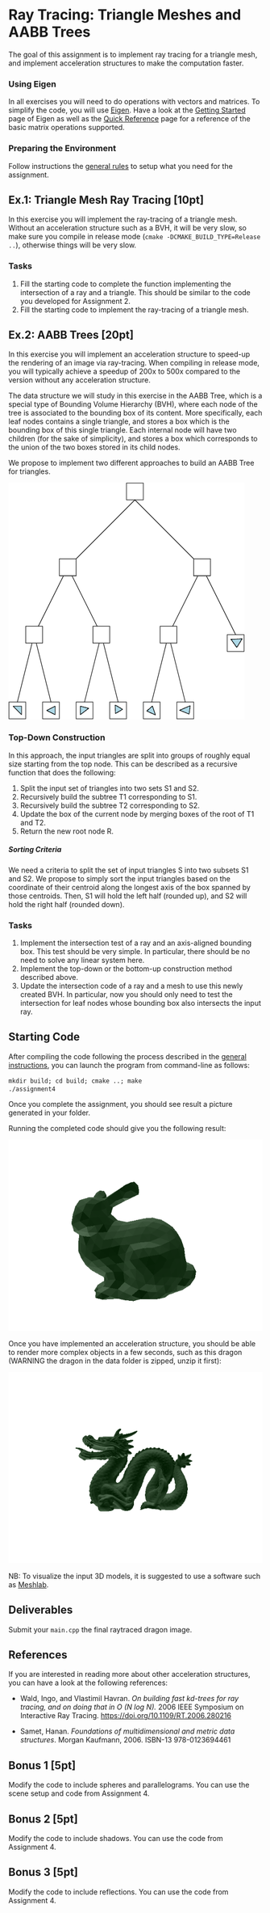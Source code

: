 Ray Tracing: Triangle Meshes and AABB Trees
===========================================

The goal of this assignment is to implement ray tracing for a triangle mesh, and implement acceleration structures to make the computation faster.

### Using Eigen

In all exercises you will need to do operations with vectors and matrices. To simplify the code, you will use [Eigen](http://eigen.tuxfamily.org/).
Have a look at the [Getting Started](http://eigen.tuxfamily.org/dox/GettingStarted.html) page of Eigen as well as the [Quick Reference](http://eigen.tuxfamily.org/dox/group__QuickRefPage.html}) page for a reference of the basic matrix operations supported.

### Preparing the Environment

Follow instructions the [general rules](../RULES.md) to setup what you need for the assignment.


Ex.1: Triangle Mesh Ray Tracing [10pt]
-------------------------------

In this exercise you will implement the ray-tracing of a triangle mesh. Without an acceleration structure such as a BVH, it will be very slow, so make sure you compile in release mode (`cmake -DCMAKE_BUILD_TYPE=Release ..`), otherwise things will be very slow.

### Tasks

1. Fill the starting code to complete the function implementing the intersection of a ray and a triangle. This should be similar to the code you developed for Assignment 2.
2. Fill the starting code to implement the ray-tracing of a triangle mesh.

Ex.2: AABB Trees [20pt]
----------------

In this exercise you will implement an acceleration structure to speed-up the rendering of an image via ray-tracing. When compiling in release mode, you will typically achieve a speedup of 200x to 500x compared to the version without any acceleration structure.

The data structure we will study in this exercise in the AABB Tree, which is a special type of Bounding Volume Hierarchy (BVH), where each node of the tree is associated to the bounding box of its content. More specifically, each leaf nodes contains a single triangle, and stores a box which is the bounding box of this single triangle. Each internal node will have two children (for the sake of simplicity), and stores a box which corresponds to the union of the two boxes stored in its child nodes.

We propose to implement two different approaches to build an AABB Tree for triangles.

![](img/bvh.png?raw=true)

### Top-Down Construction

In this approach, the input triangles are split into groups of roughly equal size starting from the top node. This can be described as a recursive function that does the following:

1. Split the input set of triangles into two sets S1 and S2.
2. Recursively build the subtree T1 corresponding to S1.
3. Recursively build the subtree T2 corresponding to S2.
4. Update the box of the current node by merging boxes of the root of T1 and T2.
5. Return the new root node R.

##### Sorting Criteria

We need a criteria to split the set of input triangles S into two subsets S1 and S2. We propose to simply sort the input triangles based on the coordinate of their centroid along the longest axis of the box spanned by those centroids. Then, S1 will hold the left half (rounded up), and S2 will hold the right half (rounded down).

### Tasks

1. Implement the intersection test of a ray and an axis-aligned bounding box. This test should be very simple. In particular, there should be no need to solve any linear system here.
2. Implement the top-down or the bottom-up construction method described above.
3. Update the intersection code of a ray and a mesh to use this newly created BVH. In particular, now you should only need to test the intersection for leaf nodes whose bounding box also intersects the input ray.

Starting Code
-------------

After compiling the code following the process described in the [general instructions](../RULES.md), you can launch the program from command-line as follows:

```
mkdir build; cd build; cmake ..; make
./assignment4
```
Once you complete the assignment, you should see result a picture generated in your folder.

Running the completed code should give you the following result:

![](img/bunny.png?raw=true)

Once you have implemented an acceleration structure, you should be able to render more complex objects in a few seconds, such as this dragon (WARNING the dragon in the data folder is zipped, unzip it first):

![](img/dragon.png?raw=true)

NB: To visualize the input 3D models, it is suggested to use a software such as [Meshlab](http://www.meshlab.net/).

Deliverables
-------------

Submit your `main.cpp` the final raytraced dragon image.


References
----------

If you are interested in reading more about other acceleration structures, you can have a look at the following references:

- Wald, Ingo, and Vlastimil Havran. *On building fast kd-trees for ray tracing, and on doing that in O (N log N).* 2006 IEEE Symposium on Interactive Ray Tracing. https://doi.org/10.1109/RT.2006.280216

- Samet, Hanan. *Foundations of multidimensional and metric data structures*. Morgan Kaufmann, 2006. ISBN-13 978-0123694461


Bonus 1 [5pt]
--------

Modify the code to include spheres and parallelograms. You can use the scene setup and code from Assignment 4.


Bonus 2 [5pt]
--------

Modify the code to include shadows. You can use the code from Assignment 4.

Bonus 3 [5pt]
--------

Modify the code to include reflections. You can use the code from Assignment 4.